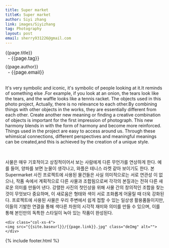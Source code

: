```yaml
---
title: Super market
titleK: Super market
author: Siyi zhang
link: images/Siyizhang
tag: Photography
layout: post
email: sherry931226@gmail.com
---	
```


<div class="container">

<div class="deDep">
{{page.title}}<br>
<p style="font-size:15px; margin:0px; padding:0px 0px 0px 8px; margin:0px 0px 8px 0px;">- {{page.tag}}</p>
{{page.author}}<br>
<p style="font-size:15px; margin:0px; padding:0px 0px 0px 8px;">- {{page.email}}</p>
</div>

<br>

<div class="det lato">


It's very symbolic and iconic, it's symbolic of people looking at it.It reminds of something else .For example, if you look at an onion, the tears look like the tears, and the waffle looks like a tennis racket.
The objects used in this photo project, Actually, there is no relevance to each other.By combining things with other objects in the works, they are essentially different from each other.
Create another new meaning or finding a creative combination of objects is important for the first impression of  photograph.
This new harmony blends in with the form of harmony and become more reinforced.
Things used in the project are easy to access around us.
Through these whimsical connections, different perspectives and meaningful meanings can be created,and this is achieved by the creation of a unique style.



</div>

<br>

<div class="noto">

사물은 매우 기호적이고 상징적이어서 보는 사람에게
다른 무언가를 연상하게 한다.
예를 들어, 양파를 보면 눈물이 생각나고, 와플은 테니스 라켓 같아 보이기도 한다.
본 Supermarket 사진 프로젝트에 사용된 물건들은
사실 의미적으로는 서로 연관성 이 없으나,
작품 속에서 계획적으로 다른 사물과 조합됨으로써 각각의 본질과는 전혀
다른 새로운 의미를 만들어 낸다. 강렬한 사진의 첫인상을 위해 사물 간의 창의적인 조합을 찾는 것이 무엇보다 중요하며,
이 새로움은 형태와 색이 서로 조화롭게 어울릴
때 더욱 강화된다. 프로젝트에 사용된 사물은 우리 주변에서 쉽게 접할 수 있는 일상생
활용품들이지만,
이들의 기발한 연결을 통해 색다른 차원의 시각적 재미와 의미를 만들 수 있으며, 이를 통해 본인만의 독특한 스타일이 녹아 있는 작품이 완성된다.


</div>

<div class="row" class="imgcolor">
	
	<div class="col-xs-4">
	<img src="{{site.baseurl}}/{{page.link}}.jpg" class="deImg" alt=""></div>
	
</div>

	

</div> 

{% include footer.html %}